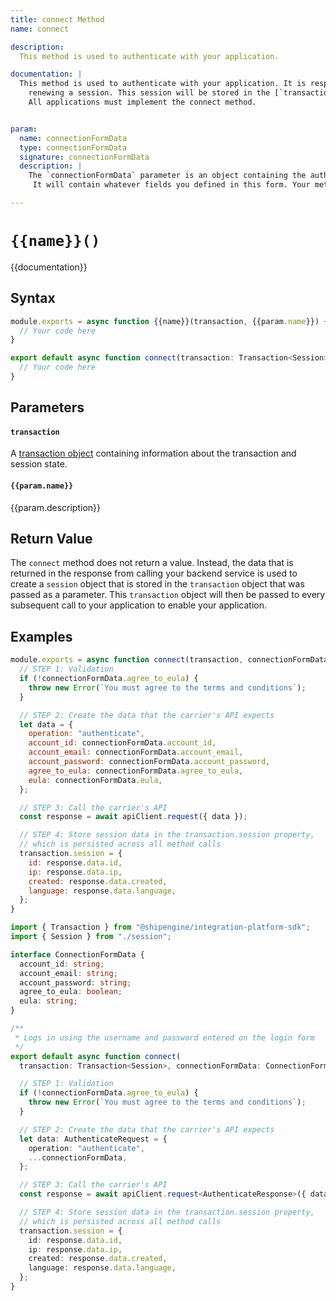 ```yaml
---
title: connect Method
name: connect

description:
  This method is used to authenticate with your application.

documentation: |
  This method is used to authenticate with your application. It is responsible for verifying the supplied user credentials and establishing or
    renewing a session. This session will be stored in the [`transaction`](./../transaction.md) object and will be passed as an argument in every subsequent method call.
    All applications must implement the connect method.


param:
  name: connectionFormData
  type: connectionFormData
  signature: connectionFormData
  description: |
    The `connectionFormData` parameter is an object containing the authentication information gathered using the [connection form](../forms.md) you created for your application.
     It will contain whatever fields you defined in this form. Your method must then use this data to perform authentication with your backend service.

---
```

`{{name}}()`
===============================================
{{documentation}}

Syntax
-----------------------------------------------
```javascript
module.exports = async function {{name}}(transaction, {{param.name}}) {
  // Your code here
}
```

```typescript
export default async function connect(transaction: Transaction<Session>, connectionFormData: ConnectionFormData): Promise<void> {
  // Your code here
}
```




Parameters
-----------------------------------------------

#### `transaction`
A [transaction object](../transaction.md) containing information about the transaction and session state.

#### `{{param.name}}`
{{param.description}}

Return Value
-----------------------------------------------
The `connect` method does not return a value. Instead, the data that is returned in the response from calling your backend
service is used to create a `session` object that is stored in the `transaction` object that was passed as a parameter. This
`transaction` object will then be passed to every subsequent call to your application to enable your application.


Examples
-----------------------------------------------

```javascript
module.exports = async function connect(transaction, connectionFormData) {
  // STEP 1: Validation
  if (!connectionFormData.agree_to_eula) {
    throw new Error(`You must agree to the terms and conditions`);
  }

  // STEP 2: Create the data that the carrier's API expects
  let data = {
    operation: "authenticate",
    account_id: connectionFormData.account_id,
    account_email: connectionFormData.account_email,
    account_password: connectionFormData.account_password,
    agree_to_eula: connectionFormData.agree_to_eula,
    eula: connectionFormData.eula,
  };

  // STEP 3: Call the carrier's API
  const response = await apiClient.request({ data });

  // STEP 4: Store session data in the transaction.session property,
  // which is persisted across all method calls
  transaction.session = {
    id: response.data.id,
    ip: response.data.ip,
    created: response.data.created,
    language: response.data.language,
  };
}
```

```typescript
import { Transaction } from "@shipengine/integration-platform-sdk";
import { Session } from "./session";

interface ConnectionFormData {
  account_id: string;
  account_email: string;
  account_password: string;
  agree_to_eula: boolean;
  eula: string;
}

/**
 * Logs in using the username and password entered on the login form
 */
export default async function connect(
  transaction: Transaction<Session>, connectionFormData: ConnectionFormData): Promise<void> {

  // STEP 1: Validation
  if (!connectionFormData.agree_to_eula) {
    throw new Error(`You must agree to the terms and conditions`);
  }

  // STEP 2: Create the data that the carrier's API expects
  let data: AuthenticateRequest = {
    operation: "authenticate",
    ...connectionFormData,
  };

  // STEP 3: Call the carrier's API
  const response = await apiClient.request<AuthenticateResponse>({ data });

  // STEP 4: Store session data in the transaction.session property,
  // which is persisted across all method calls
  transaction.session = {
    id: response.data.id,
    ip: response.data.ip,
    created: response.data.created,
    language: response.data.language,
  };
}
```


